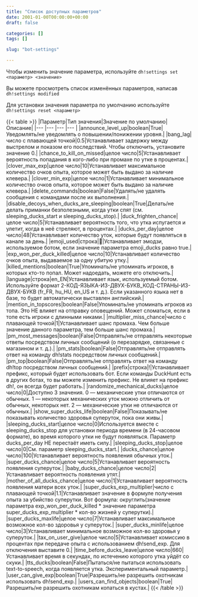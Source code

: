 ```yaml
---
title: "Список доступных параметров"
date: 2001-01-00T00:00:00+00:00
draft: false

categories: []
tags: []

slug: "bot-settings"

---
```


Чтобы изменить значение параметра, используйте `dh!settings set <параметр> <значение>`
 
Вы можете просмотреть список изменённых параметров, написав `dh!settings modified`
 
Для установки значения параметра по умолчанию используйте `dh!settings reset <параметр>`

{{< table >}}
|Параметр|Тип значения|Значение по умолчанию|Описание|
|--- |--- |--- |--- |
|announce_level_up|boolean|True|Уведомлять/не уведомлять о повышении/понижении уровня.|
|bang_lag|число с плавающей точкой|0.5|Устанавливает задержку между выстрелом и показом его последствий. Чтобы отключить, установите значение 0.|
|chance_to_kill_on_missed|целое число|5|Устанавливает вероятность попадания в кого-либо при промахе по утке в процентах.|
|clover_max_exp|целое число|10|Устанавливает максимальное количество очков опыта, которое может быть выдано за наличие клевера.|
|clover_min_exp|целое число|1|Устанавливает минимальное количество очков опыта, которое может быть выдано за наличие клевера.|
|delete_commands|boolean|False|Удалять/не удалять сообщения с командами после их выполнения.|
|disable_decoys_when_ducks_are_sleeping|boolean|True|Делать/не делать приманки безполезными, когда утки спят (см. sleeping_ducks_start и sleeping_ducks_stop).|
|duck_frighten_chance|целое число|5|Устанавливает вероятность того, что утка испугается и улетит, когда в неё стреляют, в процентах.|
|ducks_per_day|целое число|48|Устанавливает количество уток, которые будут появляться в канале за день.|
|emoji_used|строка|:duck:|Устанавливает эмодзи, используемое ботом, если значение параметра emoji_ducks равно true.|
|exp_won_per_duck_killed|целое число|10|Устанавливает количество очков опыта, выдаваемое за одну убитую утку.|
|killed_mentions|boolean|True|Упоминать/не упоминать игроков, в которых кто-то попал. Может надоедать, можете его отключить.|
|language|строка|en_EN|Устанавливает язык, используемый ботом. Используйте формат 2-КОД-ЯЗЫКА-ИЗ-ДВУХ-БУКВ_КОД-СТРАНЫ-ИЗ-ДВУХ-БУКВ (fr_FR, hu_HU, en_US и т. д.). Если указанного языка нет в базе, то будет автоматически выставлен английский.|
|mention_in_topscores|boolean|False|Упоминать/не упоминать игроков из топа. Это НЕ влияет на отправку оповещений. Может сломаться, если в топе есть игроки с длинными никами.|
|multiplier_miss_chance|число с плавающей точкой|1|Устанавливает шанс промаха. Чем больше значение данного параметра, тем больше шанс промаха.|
|pm_most_messages|boolean|False|Отправлять/не отправлять некоторые ответы посредством личных сообщений (о перезарядке, связанные с магазином и т. д.).|
|pm_stats|boolean|False|Отправлять/не отправлять ответ на команду dh!stats посредством личных сообщений.|
|pm_top|boolean|False|Отправлять/не отправлять ответ на команду dh!top посредством личных сообщений.|
|prefix|строка|!|Устанавливает префикс, который будет использовать бот. Если команды DuckHunt есть в других ботах, то вы можете изменить префикс. Не влияет на префикс dh!, он всегда будет работать.|
|randomize_mechanical_ducks|целое число|0|Доступно 3 значения. 0 — механические утки отличаются от обычных. 1 — некоторых механических уток можно отличить от обычных, некоторых нет. 2 — механические утки не отличаются от обычных.|
|show_super_ducks_life|boolean|False|Показывать/не показывать количество здоровья суперуток, пока они живы.|
|sleeping_ducks_start|целое число|0|Используется вместе с sleeping_ducks_stop для установки периода времени (в 24-часовом формате), во время которого утки не будут появляться. Параметр ducks_per_day НЕ перестаёт иметь силу.|
|sleeping_ducks_stop|целое число|0|См. параметр sleeping_ducks_start.|
|ducks_chance|целое число|100|Устанавливает вероятность появления обычных уток.|
|super_ducks_chance|целое число|5|Устанавливает вероятность появления суперуток.|
|baby_ducks_chance|целое число|2|Устанавливает вероятность появления утят.|
|mother_of_all_ducks_chance|целое число|1|Устанавливает вероятность появления матери всех уток.|
|super_ducks_exp_multiplier|число с плавающей точкой|1.1|Устанавливает значение в формуле получения опыта за убийство суперутки. Вот формула: округлить(значение параметра exp_won_per_duck_killed * значение параметра super_ducks_exp_multiplier * кол-во жизней у суперутки).|
|super_ducks_maxlife|целое число|7|Устанавливает максимальное возможное кол-во здоровья у суперуток.|
|super_ducks_minlife|целое число|3|Устанавливает минимальное возможное кол-во здоровья у суперуток.|
|tax_on_user_give|целое число|5|Устанавливает комиссию в процентах при передаче опыта с использованием dh!send_exp. Для отключения выставите 0.|
|time_before_ducks_leave|целое число|660|Устанавливает время в секундах, по истечению которого утка уйдёт со скуки.|
|tts_ducks|boolean|False|Пытаться/не пытаться использовать text-to-speech, когда появляется утка. Экспериментальный параметр.|
|user_can_give_exp|boolean|True|Разрешить/не разрешить охотникам использовать dh!send_exp.|
|users_can_find_objects|boolean|True|Разрешить/не разрешить охотникам копаться в кустах.|
{{< /table >}}
